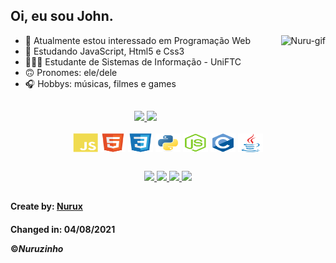 ## Oi, eu sou John.

<img align="right" alt="Nuru-gif" height="150em" src="https://cdn.discordapp.com/attachments/714203785219539054/872546001565646908/gif-git.gif">

- 👀 Atualmente estou interessado em Programação Web
- 🌱 Estudando JavaScript, Html5 e Css3
- 👨🏻‍🎓 Estudante de Sistemas de Informação - UniFTC 
- 🙃 Pronomes: ele/dele
- 🎧 Hobbys: músicas, filmes e games

##

<div align="center">
  <a href="https://github.com/Nurux">
    <img height="180em" src="https://github-readme-stats.vercel.app/api?username=Nurux&show_icons=true&theme=tokyonight&include_all_commits=true&count_private=true"/>
    <img height="180em" src="https://github-readme-stats.vercel.app/api/top-langs/?username=Nurux&langs_count=6&layout=compact&theme=tokyonight"/>
  </a>
</div>

<div style = "display: inline_block" align="center"> <br>
  <img align="center" alt="Nuru-Js" height="30" width="40" src="https://raw.githubusercontent.com/devicons/devicon/master/icons/javascript/javascript-plain.svg">
  <img align="center" alt="Nuru-HTML" height="30" width="40" src="https://raw.githubusercontent.com/devicons/devicon/master/icons/html5/html5-original.svg">
  <img align="center" alt="Nuru-CSS" height="30" width="40" src="https://raw.githubusercontent.com/devicons/devicon/master/icons/css3/css3-original.svg">
  <img align="center" alt="Nuru-Python" height="30" width="40" src="https://raw.githubusercontent.com/devicons/devicon/master/icons/python/python-original.svg">
  <img align="center" alt="Nuru-Node" height="30" width="40" src="https://raw.githubusercontent.com/devicons/devicon/master/icons/nodejs/nodejs-original.svg">
  <img align="center" alt="Nuru-C" height="30" width="40" src="https://raw.githubusercontent.com/devicons/devicon/master/icons/c/c-original.svg">
  <img align="center" alt="Nuru-Java" height="30" width="40" src="https://raw.githubusercontent.com/devicons/devicon/master/icons/java/java-original.svg">
</div>

##

<div align="center">
  <a href="https://www.linkedin.com/in/john-f%C3%A9lix-a5aa10214" target="_blank">
    <img src="https://img.shields.io/badge/-LinkedIn-%230077B5?style=for-the-badge&logo=linkedin&logoColor=white" target="_blanck">
  </a>
  <a href="https://github.com/Nurux" target="_blanck">
    <img src="https://img.shields.io/badge/GitHub-100000?style=for-the-badge&logo=github&logoColor=white" target="_blanck">
  </a>
  <a href="https://discord.gg/CxwkKm6h" target="_blanck">
    <img src="https://img.shields.io/badge/Discord-7289DA?style=for-the-badge&logo=discord&logoColor=white" target="_blanck">
  </a>  
  <a href="mailto:johnf.git@gmail.com" target="_blanck">
    <img src="https://img.shields.io/badge/Gmail-D14836?style=for-the-badge&logo=gmail&logoColor=white" target="_blanck">
  </a>  
</div>

##

<h4> Create by: <a href="https://github.com/Nurux">Nurux</a><h4>
<p>
  Changed in: 04/08/2021
</p>  
<p>
  &copy;<i>Nuruzinho</i> 
</p>
  
